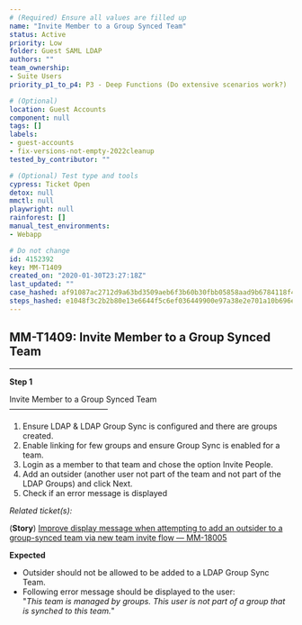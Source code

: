 ```yaml
---
# (Required) Ensure all values are filled up
name: "Invite Member to a Group Synced Team"
status: Active
priority: Low
folder: Guest SAML LDAP
authors: ""
team_ownership:
- Suite Users
priority_p1_to_p4: P3 - Deep Functions (Do extensive scenarios work?)

# (Optional)
location: Guest Accounts
component: null
tags: []
labels:
- guest-accounts
- fix-versions-not-empty-2022cleanup
tested_by_contributor: ""

# (Optional) Test type and tools
cypress: Ticket Open
detox: null
mmctl: null
playwright: null
rainforest: []
manual_test_environments:
- Webapp

# Do not change
id: 4152392
key: MM-T1409
created_on: "2020-01-30T23:27:18Z"
last_updated: ""
case_hashed: af91087ac2712d9a63bd3509aeb6f3b60b30fbb05858aad9b6784118f47745c70a56ea9a4294d4f003c628edf6d92e37
steps_hashed: e1048f3c2b2b80e13e6644f5c6ef036449900e97a38e2e701a10b696e7e7b81d39af8fae754e2f37516fe519069e3bc7
---
```


<!-- (Auto-generated) Based on frontmatter's "key" and "name" -->

## MM-T1409: Invite Member to a Group Synced Team

---

**Step 1**

Invite Member to a Group Synced Team\
–––––––––––––––––––––––––

1. Ensure LDAP & LDAP Group Sync is configured and there are groups created.
2. Enable linking for few groups and ensure Group Sync is enabled for a team.
3. Login as a member to that team and chose the option Invite People.
4. Add an outsider (another user not part of the team and not part of the LDAP Groups) and click Next.
5. Check if an error message is displayed

_Related ticket(s):_

(**Story**) [Improve display message when attempting to add an outsider to a group-synced team via new team invite flow — MM-18005](https://mattermost.atlassian.net/browse/MM-18005)

**Expected**

- Outsider should not be allowed to be added to a LDAP Group Sync Team.
- Following error message should be displayed to the user:\
  "_This team is managed by groups. This user is not part of a group that is synched to this team._"
